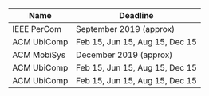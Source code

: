 
  
| Name              | Deadline                       |
| ------------------| ------------------------------ |
| IEEE PerCom       | September 2019 (approx)        |
| ACM UbiComp       | Feb 15, Jun 15, Aug 15, Dec 15 |
| ACM MobiSys       | December 2019 (approx) |
| ACM UbiComp       | Feb 15, Jun 15, Aug 15, Dec 15 |
| ACM UbiComp       | Feb 15, Jun 15, Aug 15, Dec 15 |
